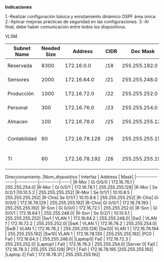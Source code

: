 **Indicaciones**

1.-Realizar configuración básica y enrutamiento dinámico OSPF área única.
2.-Aplicar mejoras prácticas de seguridad en las configuraciones.
3.-Al final, debe haber comunicación entre todos los dispositivos.



VLSM.

|Subnet Name|	Needed Size |	Address 	   |CIDR |	Dec Mask 	      | Assignable Range               |
|-------------|-------------|--------------|-----|------------------|------------------------------- |
|Reservada    |	8300 	      |172.16.0.0    | /18 |	255.255.192.0   |	172.16.0.1 - 172.16.63.254     |
|Sensores     |	2000 	      |172.16.64.0   | /21 |	255.255.248.0   |	172.16.64.1 - 172.16.71.254    |
|Producción   |	1000 	      |172.16.72.0   | /22 |	255.255.252.0   |	172.16.72.1 - 172.16.75.254    |
|Personal     |	300 	      |172.16.76.0   | /23 |	255.255.254.0   |	172.16.76.1 - 172.16.77.254    |
|Almacen      |	100 	      |172.16.78.0   | /25 |	255.255.255.128 |	172.16.78.1 - 172.16.78.126    |
|Contabilidad |	60        	|172.16.78.128 | /26 |	255.255.255.192 |	172.16.78.129 - 172.16.78.190  |
|TI           |	60 	        |172.16.78.192 | /26 |	255.255.255.192 |	172.16.78.193 - 172.16.78.254  | 


Direccionamiento.
|Nom_dispositivo |	Interfaz | 	Address |	Mask|
|----------------|-----------|----------|-----|
|R-Mor |	Gi 0/0/0 |	172.16.76.1 |	255.255.254.0|
|R-Mor |	Gi 0/0/1 | 172.16.78.1 |	255.255.255.128|
|R-Mor |	Se 0/2/1 |10.10.5.2 |	255.255.255.252|
|R-Mor |	Se 0/1/1 |	10.10.8.5 |	255.255.255.252|
|R-Chis| 	Se 0/1/1 |	10.10.8.6 |	255.255.255.252|
|R-Chis| 	Gi 0/0/0 |	172.16.78.129 |	255.255.255.192|
|R-Chis| 	Gi 0/0/1 |	172.16.78.193 |	255.255.255.192|
|R-Son |	Gi 0/0/0 |	172.16.72.1 |	255.255.252.0|
|R-Son |	Gi 0/0/1 |	172.16.64.1 |	255.255.248.0|
|R-Son |	Se 0/2/1 |	10.10.5.1 |	255.255.255.252|
|Sw1 |	VLAN 1 |	172.16.64.2 |	255.255.248.0|
|Sw2 |	VLAN 1 |	172.16.72.2 |	255.255.252.0|
|SwA |	VLAN 1 |	172.16.76.2 |	255.255.254.0|
|SwB |	VLAN 1 |	172.16.78.2 |	255.255.255.128|
|Sw20|	VLAN 1 |	172.16.78.194 |	255.255.255.192|
|Sw10| 	VLAN 1 |	172.16.78.130 |	255.255.255.192|
|PC0 |	Fa0 |	172.16.64.3 |	255.255.248.0|
|Laptop0| 	Fa0 |	172.16.72.3 |	255.255.252.0|
|Laptop1 |	Fa0 |	172.16.76.3 |	255.255.254.0|
|Server 0| 	Fa0 |	172.16.78.3 |	255.255.255.128|
|PC1 |	Fa0 | 172.16.78.195 	|255.255.255.192|
|Laptop 2| Fa0 |	172.16.78.31 |	255.255.255.192|
